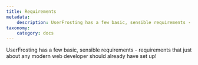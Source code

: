 ```yaml
---
title: Requirements
metadata:
    description: UserFrosting has a few basic, sensible requirements - requirements that just about any modern web developer should already have set up!
taxonomy:
    category: docs
---
```


UserFrosting has a few basic, sensible requirements - requirements that just about any modern web developer should already have set up!